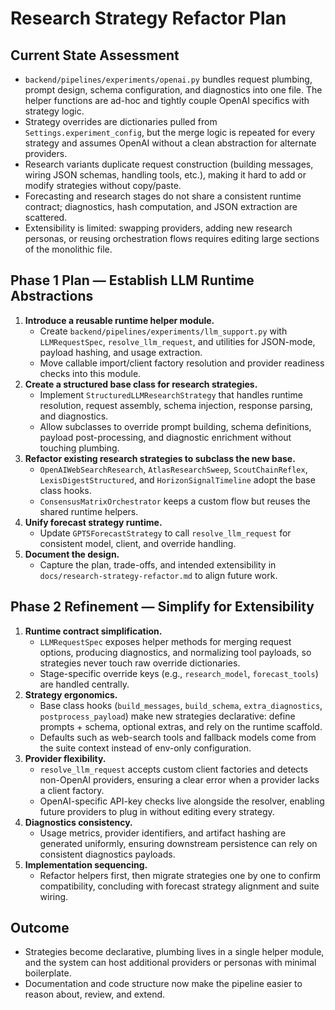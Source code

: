 # Research Strategy Refactor Plan

## Current State Assessment
- `backend/pipelines/experiments/openai.py` bundles request plumbing, prompt design, schema configuration, and diagnostics into one file. The helper functions are ad-hoc and tightly couple OpenAI specifics with strategy logic.
- Strategy overrides are dictionaries pulled from `Settings.experiment_config`, but the merge logic is repeated for every strategy and assumes OpenAI without a clean abstraction for alternate providers.
- Research variants duplicate request construction (building messages, wiring JSON schemas, handling tools, etc.), making it hard to add or modify strategies without copy/paste.
- Forecasting and research stages do not share a consistent runtime contract; diagnostics, hash computation, and JSON extraction are scattered.
- Extensibility is limited: swapping providers, adding new research personas, or reusing orchestration flows requires editing large sections of the monolithic file.

## Phase 1 Plan — Establish LLM Runtime Abstractions
1. **Introduce a reusable runtime helper module.**
   - Create `backend/pipelines/experiments/llm_support.py` with `LLMRequestSpec`, `resolve_llm_request`, and utilities for JSON-mode, payload hashing, and usage extraction.
   - Move callable import/client factory resolution and provider readiness checks into this module.
2. **Create a structured base class for research strategies.**
   - Implement `StructuredLLMResearchStrategy` that handles runtime resolution, request assembly, schema injection, response parsing, and diagnostics.
   - Allow subclasses to override prompt building, schema definitions, payload post-processing, and diagnostic enrichment without touching plumbing.
3. **Refactor existing research strategies to subclass the new base.**
   - `OpenAIWebSearchResearch`, `AtlasResearchSweep`, `ScoutChainReflex`, `LexisDigestStructured`, and `HorizonSignalTimeline` adopt the base class hooks.
   - `ConsensusMatrixOrchestrator` keeps a custom flow but reuses the shared runtime helpers.
4. **Unify forecast strategy runtime.**
   - Update `GPT5ForecastStrategy` to call `resolve_llm_request` for consistent model, client, and override handling.
5. **Document the design.**
   - Capture the plan, trade-offs, and intended extensibility in `docs/research-strategy-refactor.md` to align future work.

## Phase 2 Refinement — Simplify for Extensibility
1. **Runtime contract simplification.**
   - `LLMRequestSpec` exposes helper methods for merging request options, producing diagnostics, and normalizing tool payloads, so strategies never touch raw override dictionaries.
   - Stage-specific override keys (e.g., `research_model`, `forecast_tools`) are handled centrally.
2. **Strategy ergonomics.**
   - Base class hooks (`build_messages`, `build_schema`, `extra_diagnostics`, `postprocess_payload`) make new strategies declarative: define prompts + schema, optional extras, and rely on the runtime scaffold.
   - Defaults such as web-search tools and fallback models come from the suite context instead of env-only configuration.
3. **Provider flexibility.**
   - `resolve_llm_request` accepts custom client factories and detects non-OpenAI providers, ensuring a clear error when a provider lacks a client factory.
   - OpenAI-specific API-key checks live alongside the resolver, enabling future providers to plug in without editing every strategy.
4. **Diagnostics consistency.**
   - Usage metrics, provider identifiers, and artifact hashing are generated uniformly, ensuring downstream persistence can rely on consistent diagnostics payloads.
5. **Implementation sequencing.**
   - Refactor helpers first, then migrate strategies one by one to confirm compatibility, concluding with forecast strategy alignment and suite wiring.

## Outcome
- Strategies become declarative, plumbing lives in a single helper module, and the system can host additional providers or personas with minimal boilerplate.
- Documentation and code structure now make the pipeline easier to reason about, review, and extend.
